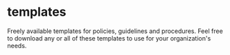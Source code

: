 # templates
Freely available templates for policies, guidelines and procedures.  Feel free to download any or all of these templates to use for your organization's needs.
